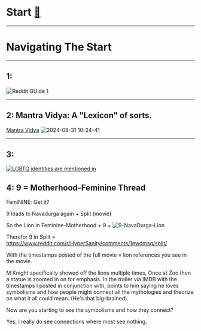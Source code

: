 # Start [🔁](https://www.reddit.com/r/HyperSanity/comments/1etbvra/what_is_vedic_wip/)
---------------------------------------------------------------------------------------------------------------------------------------------------------------------------------------------------------------------------------------------------------------------------

# Navigating The Start
--------------------------------------------------------------------------------------------------------------------------------------------------------------------------------------------------------------------------
## 1: 
![Reddit GUide 1](https://github.com/user-attachments/assets/4eb72dc9-03de-44fd-a979-307484159884)

--------------------------------------------------------------------------------------------------------------------------------------------------------------------------------------------------------------------------
## 2: Mantra Vidya: A "Lexicon" of sorts.
[Mantra Vidya](https://www.reddit.com/r/HyperSanity/comments/1ewcst1/whispers_of_the_eternal/)
![2024-08-31 10-24-41](https://github.com/user-attachments/assets/d898c416-f3dd-44d3-a241-196cd549ca1b)

--------------------------------------------------------------------------------------------------------------------------------------------------------------------------------------------------------------------------

## 3: 
[![LGBTQ identities are mentioned in](https://github.com/user-attachments/assets/45930b34-22a1-4758-8044-7ffda9711c91)](https://en.wikipedia.org/wiki/Navadurga)


## 4: 9 = Motherhood-Feminine Thread

FemiNINE: Get it?

9 leads to Navadurga again + Split (movie)

So the Lion in Feminine-Motherhood + 9 = ![9-NavaDurga-Lion](https://github.com/user-attachments/assets/8b283d12-636f-4d46-890c-f2598a7f4acd)

Therefor 9 in Split = https://www.reddit.com/r/HyperSanity/comments/1ewdmsq/split/

With the timestamps posted of the full movie = lion references you see in the movie.

M Knight specifically showed off the lions multiple times, Once at Zoo then a statue is zoomed in on for emphasis.
In the trailer via IMDB with the timestamps I posted in conjunction with, points to him saying he loves symbolisms and how people might connect all the mythologies and theorize on what it all could mean.
(He's that big-brained).

Now are you starting to see the symbolisms and how they connect?

Yes, I really do see connections where most see nothing.


